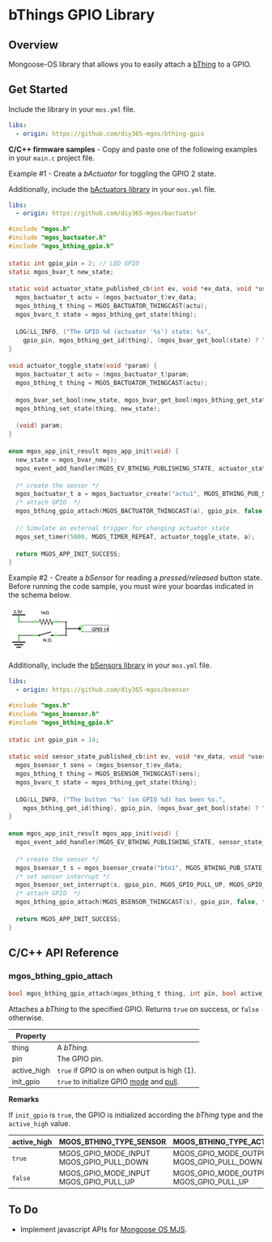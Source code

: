 # bThings GPIO Library
## Overview
Mongoose-OS library that allows you to easily attach a [bThing](https://github.com/diy365-mgos/bthing) to a GPIO.
## Get Started
Include the library in your `mos.yml` file.
```yaml
libs:
  - origin: https://github.com/diy365-mgos/bthing-gpio
```
**C/C++ firmware samples** - Copy and paste one of the following examples in your `main.c` project file.

Example #1 - Create a *bActuator* for toggling the GPIO 2 state.

Additionally, include the [bActuators library](https://github.com/diy365-mgos/bactuator) in your `mos.yml` file.
```yaml
libs:
  - origin: https://github.com/diy365-mgos/bactuator
```
```c
#include "mgos.h"
#include "mgos_bactuator.h"
#include "mgos_bthing_gpio.h"

static int gpio_pin = 2; // LED GPIO
static mgos_bvar_t new_state;

static void actuator_state_published_cb(int ev, void *ev_data, void *userdata) {
  mgos_bactuator_t actu = (mgos_bactuator_t)ev_data;
  mgos_bthing_t thing = MGOS_BACTUATOR_THINGCAST(actu);
  mgos_bvarc_t state = mgos_bthing_get_state(thing);

  LOG(LL_INFO, ("The GPIO %d (actuator '%s') state: %s",
    gpio_pin, mgos_bthing_get_id(thing), (mgos_bvar_get_bool(state) ? "TRUE" : "FALSE")));
}

void actuator_toggle_state(void *param) {
  mgos_bactuator_t actu = (mgos_bactuator_t)param;
  mgos_bthing_t thing = MGOS_BACTUATOR_THINGCAST(actu);

  mgos_bvar_set_bool(new_state, mgos_bvar_get_bool(mgos_bthing_get_state(thing)) ? false : true);
  mgos_bthing_set_state(thing, new_state);

  (void) param;
}

enum mgos_app_init_result mgos_app_init(void) {
  new_state = mgos_bvar_new();
  mgos_event_add_handler(MGOS_EV_BTHING_PUBLISHING_STATE, actuator_state_published_cb, NULL);

  /* create the sensor */
  mgos_bactuator_t a = mgos_bactuator_create("actu1", MGOS_BTHING_PUB_STATE_MODE_CHANGED);
  /* attach GPIO  */
  mgos_bthing_gpio_attach(MGOS_BACTUATOR_THINGCAST(a), gpio_pin, false, true);

  // Simulate an external trigger for changing actuator state
  mgos_set_timer(5000, MGOS_TIMER_REPEAT, actuator_toggle_state, a);
  
  return MGOS_APP_INIT_SUCCESS;
}
```
Example #2 - Create a *bSensor* for reading a *pressed/released* button state. Before running the code sample, you must wire your boardas indicated in the schema below. 

![Example #2 schema](docs/example_2_schema.png)

Additionally, include the [bSensors library](https://github.com/diy365-mgos/bsensor) in your `mos.yml` file.
```yaml
libs:
  - origin: https://github.com/diy365-mgos/bsensor
```
```c
#include "mgos.h"
#include "mgos_bsensor.h"
#include "mgos_bthing_gpio.h"

static int gpio_pin = 14;

static void sensor_state_published_cb(int ev, void *ev_data, void *userdata) {
  mgos_bsensor_t sens = (mgos_bsensor_t)ev_data;
  mgos_bthing_t thing = MGOS_BSENSOR_THINGCAST(sens);
  mgos_bvarc_t state = mgos_bthing_get_state(thing);

  LOG(LL_INFO, ("The button '%s' (on GPIO %d) has been %s.",
    mgos_bthing_get_id(thing), gpio_pin, (mgos_bvar_get_bool(state) ? "PUSHED" : "RELEASED")));
}

enum mgos_app_init_result mgos_app_init(void) {
  mgos_event_add_handler(MGOS_EV_BTHING_PUBLISHING_STATE, sensor_state_published_cb, NULL);

  /* create the sensor */
  mgos_bsensor_t s = mgos_bsensor_create("btn1", MGOS_BTHING_PUB_STATE_MODE_CHANGED);
  /* set sensor interrupt */
  mgos_bsensor_set_interrupt(s, gpio_pin, MGOS_GPIO_PULL_UP, MGOS_GPIO_INT_EDGE_ANY, 50);
  /* attach GPIO  */
  mgos_bthing_gpio_attach(MGOS_BSENSOR_THINGCAST(s), gpio_pin, false, false);
  
  return MGOS_APP_INIT_SUCCESS;
}
```
## C/C++ API Reference
### mgos_bthing_gpio_attach
```c
bool mgos_bthing_gpio_attach(mgos_bthing_t thing, int pin, bool active_high, bool init_gpio);
```
Attaches a *bThing* to the specified GPIO. Returns `true` on success, or `false` otherwise.

|Property||
|--|--|
|thing|A *bThing*.|
|pin|The GPIO pin.|
|active_high|`true` if GPIO is on when output is high (1).|
|init_gpio|`true` to initialize GPIO [mode](https://mongoose-os.com/docs/mongoose-os/api/core/mgos_gpio.h.md#mgos_gpio_set_mode) and [pull](https://mongoose-os.com/docs/mongoose-os/api/core/mgos_gpio.h.md#mgos_gpio_set_pull).|

**Remarks**

If `init_gpio` is `true`, the GPIO is initialized according the *bThing* type and the `active_high` value.

|active_high|MGOS_BTHING_TYPE_SENSOR|MGOS_BTHING_TYPE_ACTUATOR|
|--|--|--|
|`true`|MGOS_GPIO_MODE_INPUT<br>MGOS_GPIO_PULL_DOWN|MGOS_GPIO_MODE_OUTPUT<br>MGOS_GPIO_PULL_DOWN|
|`false`|MGOS_GPIO_MODE_INPUT<br>MGOS_GPIO_PULL_UP|MGOS_GPIO_MODE_OUTPUT<br>MGOS_GPIO_PULL_UP|
## To Do
- Implement javascript APIs for [Mongoose OS MJS](https://github.com/mongoose-os-libs/mjs).
